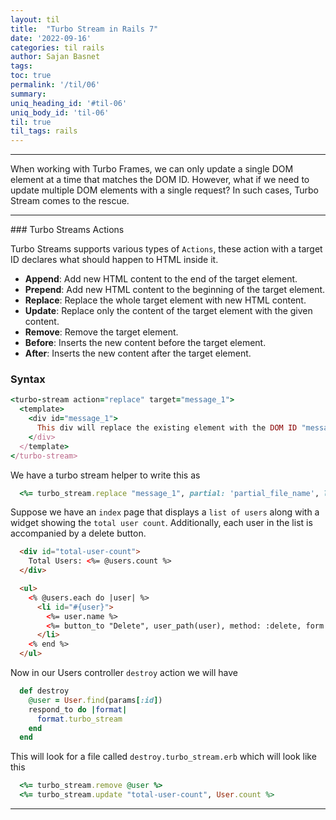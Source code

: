 ```yaml
---
layout: til
title:  "Turbo Stream in Rails 7"
date: '2022-09-16'
categories: til rails
author: Sajan Basnet
tags:
toc: true
permalink: '/til/06'
summary: 
uniq_heading_id: '#til-06'
uniq_body_id: 'til-06'
til: true
til_tags: rails
---
```


<div class="">
<hr>
When working with Turbo Frames, we can only update a single DOM element at a time that matches the DOM ID. However, what if we need to update multiple DOM elements with a single request? In such cases, Turbo Stream comes to the rescue.

</div>

<div class="">
<hr>
### Turbo Streams Actions

Turbo Streams supports various types of `Actions`, these action with a target ID declares what should happen to HTML inside it.
 
- **Append**: Add new HTML content to the end of the target element.
- **Prepend**: Add new HTML content to the beginning of the target element.
- **Replace**: Replace the whole target element with new HTML content.
- **Update**: Replace only the content of the target element with the given content.
- **Remove**: Remove the target element.
- **Before**: Inserts the new content before the target element.
- **After**: Inserts the new content after the target element.



### Syntax
```ruby
<turbo-stream action="replace" target="message_1">
  <template>
    <div id="message_1">
      This div will replace the existing element with the DOM ID "message_1".
    </div>
  </template>
</turbo-stream>
```
We have a turbo stream helper to write this as 
```ruby
  <%= turbo_stream.replace "message_1", partial: 'partial_file_name', locals: {value1: 'value1'} >
```

Suppose we have an `index` page that displays a `list of users` along with a widget showing the `total user count`. Additionally, each user in the list is accompanied by a delete button.

```html
  <div id="total-user-count">
    Total Users: <%= @users.count %>
  </div>

  <ul>
    <% @users.each do |user| %>
      <li id="#{user}">
        <%= user.name %>
        <%= button_to "Delete", user_path(user), method: :delete, form: { data: { turbo_confirm: "Are you sure?" } }  %>
      </li>
    <% end %>
  </ul>
```

Now in our Users controller `destroy` action we will have

```ruby
  def destroy
    @user = User.find(params[:id])
    respond_to do |format|
      format.turbo_stream
    end
  end
```
This will look for a file called `destroy.turbo_stream.erb` which will look like this

```ruby
  <%= turbo_stream.remove @user %>
  <%= turbo_stream.update "total-user-count", User.count %>
```
<hr>
</div>
